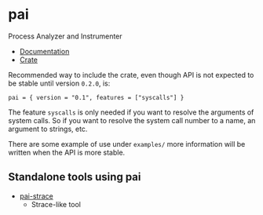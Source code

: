 # pai

Process Analyzer and Instrumenter

- [Documentation](https://docs.rs/pai/latest)
- [Crate](https://crates.io/crates/pai)

Recommended way to include the crate, even though API is not expected to be
stable until version `0.2.0`, is:

~~~
pai = { version = "0.1", features = ["syscalls"] }
~~~

The feature `syscalls` is only needed if you want to resolve the arguments of
system calls. So if you want to resolve the system call number to a name, an
argument to strings, etc.

There are some example of use under `examples/` more information will be written when the API is more stable.

## Standalone tools using pai

- [pai-strace](https://github.com/rstenvi/pai-strace)
	- Strace-like tool
